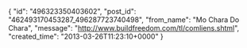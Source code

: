  {
   "id": "496323350403602",
   "post_id": "462493170453287_496287723740498",
   "from_name": "Mo Chara Do Chara",
   "message": "http://www.buildfreedom.com/tl/comliens.shtml",
   "created_time": "2013-03-26T11:23:10+0000"
 }

